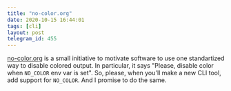 ```yaml
---
title: "no-color.org"
date: 2020-10-15 16:44:01
tags: [cli]
layout: post
telegram_id: 455
---
```


[no-color.org](https://no-color.org/) is a small initiative to motivate software to use one standartized way to disable colored output. In particular, it says "Please, disable color when `NO_COLOR` env var is set". So, please, when you'll make a new CLI tool, add support for `NO_COLOR`. And I promise to do the same.
